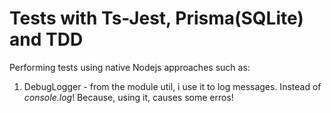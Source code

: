 # Tests with Ts-Jest, Prisma(SQLite) and TDD

Performing tests using native Nodejs approaches such as: 
1. DebugLogger - from the module util, i use it to log messages. Instead of *console.log*! Because, using it, causes some erros!

